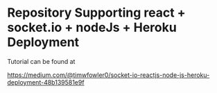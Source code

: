 # Repository Supporting react + socket.io + nodeJs + Heroku Deployment

Tutorial can be found at 

https://medium.com/@timwfowler0/socket-io-reactjs-node-js-heroku-deployment-48b139581e9f

